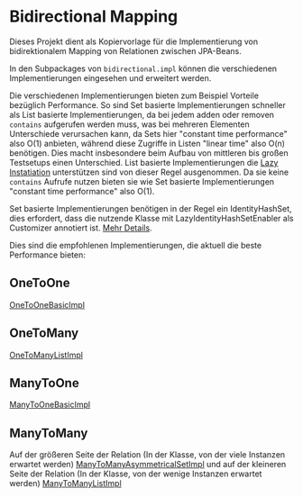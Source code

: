 # Bidirectional Mapping
Dieses Projekt dient als Kopiervorlage für die Implementierung von bidirektionalem Mapping von Relationen zwischen JPA-Beans.

In den Subpackages von `bidirectional.impl` können die verschiedenen Implementierungen eingesehen und erweitert werden.

Die verschiedenen Implementierungen bieten zum Beispiel Vorteile bezüglich Performance. So sind Set basierte Implementierungen schneller als List basierte Implementierungen, da bei jedem adden oder removen `contains` aufgerufen werden muss, was bei mehreren Elementen Unterschiede verursachen kann, da Sets hier "constant time performance" also O(1) anbieten, während diese Zugriffe in Listen "linear time" also O(n) benötigen. Dies macht insbesondere beim Aufbau von mittleren bis großen Testsetups einen Unterschied.
List basierte Implementierungen die [Lazy Instatiation] unterstützen sind von dieser Regel ausgenommen. Da sie keine `contains` Aufrufe nutzen bieten sie wie Set basierte Implementierungen "constant time performance" also O(1).

Set basierte Implementierungen benötigen in der Regel ein IdentityHashSet, dies erfordert, dass die nutzende Klasse mit LazyIdentityHashSetEnabler als Customizer annotiert ist. [Mehr Details](https://github.com/Adrodoc55/bidirectional-mapping/blob/master/src/main/java/de/adrodoc55/bidirectional/RequiresIdentityHashSet.java).

Dies sind die empfohlenen Implementierungen, die aktuell die beste Performance bieten:

## OneToOne
[OneToOneBasicImpl](https://github.com/Adrodoc55/bidirectional-mapping/blob/master/src/main/java/de/adrodoc55/bidirectional/impl/java7/onetoone/OneToOneJava7Impl.java)

## OneToMany
[OneToManyListImpl](https://github.com/Adrodoc55/bidirectional-mapping/blob/master/src/main/java/de/adrodoc55/bidirectional/impl/java7/onetomany/OneToManyJava7LazyListImpl.java)

## ManyToOne
[ManyToOneBasicImpl](https://github.com/Adrodoc55/bidirectional-mapping/blob/master/src/main/java/de/adrodoc55/bidirectional/impl/java7/manytoone/ManyToOneJava7Impl.java)

## ManyToMany
Auf der größeren Seite der Relation (In der Klasse, von der viele Instanzen erwartet werden) [ManyToManyAsymmetricalSetImpl](https://github.com/Adrodoc55/bidirectional-mapping/blob/master/src/main/java/de/adrodoc55/bidirectional/impl/java7/manytomany/ManyToManyJava7AsymmetricalSetImpl.java) und auf der kleineren Seite der Relation (In der Klasse, von der wenige Instanzen erwartet werden) [ManyToManyListImpl](https://github.com/Adrodoc55/bidirectional-mapping/blob/master/src/main/java/de/adrodoc55/bidirectional/impl/java7/manytomany/ManyToManyJava7LazyListImpl.java)

[Lazy Instatiation]: https://github.com/Adrodoc55/bidirectional-mapping/blob/master/src/main/java/de/adrodoc55/bidirectional/LazyInstatiation.java
